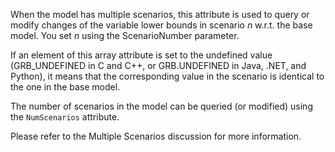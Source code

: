 When the model has multiple scenarios, this attribute is used to query or modify changes of the variable lower bounds in
scenario $n$ w.r.t. the base model. You set $n$ using the ScenarioNumber parameter.

If an element of this array attribute is set to the undefined value (GRB_UNDEFINED in C and C++, or GRB.UNDEFINED in
Java, .NET, and Python), it means that the corresponding value in the scenario is identical to the one in the base
model.

The number of scenarios in the model can be queried (or modified) using the `NumScenarios` attribute.

Please refer to the Multiple Scenarios discussion for more information.